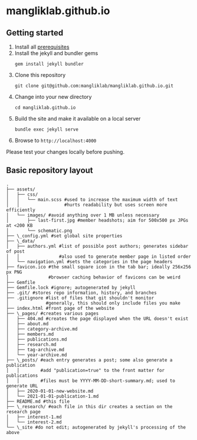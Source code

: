 mangliklab.github.io
====================

Getting started
---------------

 1. Install all [prerequisites](https://jekyllrb.com/docs/installation/)
 1. Install the jekyll and bundler gems
    ```
    gem install jekyll bundler
    ```
 1. Clone this repository
    ```
    git clone git@github.com:mangliklab/mangliklab.github.io.git
    ```
 1. Change into your new directory
    ```
    cd mangliklab.github.io
    ```
 1. Build the site and make it available on a local server
    ```
    bundle exec jekyll serve
    ```
 1. Browse to `http://localhost:4000`

Please test your changes locally before pushing.

Basic repository layout
-----------------------
```
.
├── assets/
│   ├── css/
│   │   └── main.scss #used to increase the maximum width of text
│   │                 #hurts readability but uses screen more efficiently
│   └── images/ #avoid anything over 1 MB unless necessary
│       ├── last-first.jpg #member headshots; aim for 500x500 px JPGs at <200 KB
│       └── schematic.png
├── \_config.yml #set global site properties
├── \_data/
│   ├── authors.yml #list of possible post authors; generates sidebar of post
│   │               #also used to generate member page in listed order
│   └── navigation.yml #sets the categories in the page headers
├── favicon.ico #the small square icon in the tab bar; ideally 256x256 px PNG
│               #browser caching behavior of favicons can be weird
├── Gemfile
├── Gemfile.lock #ignore; autogenerated by jekyll
├── .git/ #stores repo information, history, and branches
├── .gitignore #list of files that git shouldn't monitor
│              #generally, this should only include files you make
├── index.html #front page of the website
├── \_pages/ #creates various pages
│   ├── 404.md #creates the page displayed when the URL doesn't exist
│   ├── about.md
│   ├── category-archive.md
│   ├── members.md
│   ├── publications.md
│   ├── research.md
│   ├── tag-archive.md
│   └── year-archive.md
├── \_posts/ #each entry generates a post; some also generate a publication
│   │        #add "publication=true" to the front matter for publications
│   │        #files must be YYYY-MM-DD-short-summary.md; used to generate URL
│   ├── 2020-01-01-new-website.md
│   └── 2021-01-01-publication-1.md
├── README.md #this file
├── \_research/ #each file in this dir creates a section on the research page
│   ├── interest-1.md
│   └── interest-2.md
└── \_site #do not edit; autogenerated by jekyll's processing of the above
```
